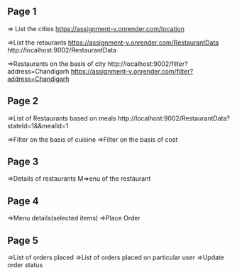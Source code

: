 Page 1
---------
=> List the cities
https://assignment-v.onrender.com/location



=>List the retaurants
https://assignment-v.onrender.com/RestaurantData
http://localhost:9002/RestaurantData

=>Restaurants on the basis of city 
http://localhost:9002/filter?address=Chandigarh
https://assignment-v.onrender.com/filter?address=Chandigarh

Page 2
---------
=>List of Restaurants based on meals
http://localhost:9002/RestaurantData?stateId=1&&mealId=1

=>Filter on the basis of cuisine
=>Filter on the basis of cost


Page 3
--------
=>Details of restaurants
M=>enu of the restaurant


Page 4
---------
=>Menu details(selected items)
=>Place Order

Page 5
---------
=>List of orders placed
=>List of orders placed on particular user
=>Update order status



